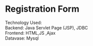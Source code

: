 # Registration Form 
Technology Used:
<br>
Backend: Java Servlet Page (JSP), JDBC 
<br>
Frontend: HTML,JS ,Ajax 
<br>
Datavase: Mysql
